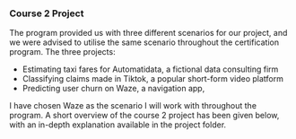 ### Course 2 Project
The program provided us with three different scenarios for our project, and we were advised to utilise the same scenario throughout the certification program. 
The three projects:
- Estimating taxi fares for Automatidata, a fictional data consulting firm
- Classifying claims made in Tiktok, a popular short-form video platform
- Predicting user churn on Waze, a navigation app, 

I have chosen Waze as the scenario I will work with throughout the program. A short overview of the course 2 project has been given below, with an in-depth explanation available in the project folder.

